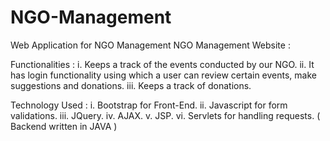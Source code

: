 # NGO-Management
Web Application for NGO Management 
NGO Management Website :

Functionalities : i. Keeps a track of the events conducted by our NGO. ii. It has login functionality using which a user can review certain events, make suggestions and donations. iii. Keeps a track of donations.

Technology Used : i. Bootstrap for Front-End. ii. Javascript for form validations. iii. JQuery. iv. AJAX. v. JSP. vi. Servlets for handling requests. ( Backend written in JAVA )

